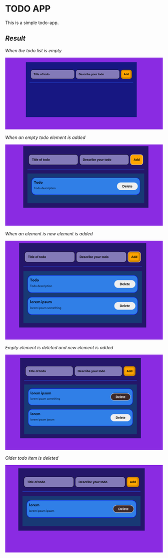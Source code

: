 # TODO APP

This is a simple todo-app.

## _Result_

_When the todo list is empty_

![output](./src/images/result-1.png)

_When an empty todo element is added_

![output](./src/images/result-2.png)

_When an element is new element is added_

![output](./src/images/result-3.png)

_Empty element is deleted and new element is added_

![output](./src/images/result-4.png)

_Older todo item is deleted_

![output](./src/images/result-5.png)
